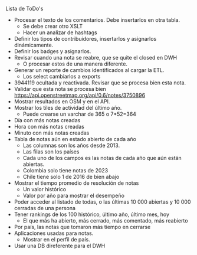 Lista de ToDo's

* Procesar el texto de los comentarios. Debe insertarlos en otra tabla.
  * Se debe crear otro XSLT
  * Hacer un analizar de hashtags
* Definir los tipos de contribuidores, insertarlos y asignarlos dinámicamente.
* Definir los badges y asignarlos.
* Revisar cuando una nota se reabre, que se quite el closed en DWH
  * O procesar estos de una manera diferente.
* Generar un reporte de cambios identificados al cargar la ETL.
  * Los select cambiarlos a exports
* 3944119 ocultada y reactivada. Revisar que se procesa bien esta nota.
* Validar que esta nota se procesa bien https://api.openstreetmap.org/api/0.6/notes/3750896
* Mostrar resultados en OSM y en el API.
* Mostrar los tiles de actividad del último año.
  * Puede crearse un varchar de 365 o 7*52=364
* Día con más notas creadas
* Hora con más notas creadas
* Minuto con más notas creadas
* Tabla de notas aún en estado abierto de cada año
  * Las columnas son los años desde 2013.
  * Las filas son los países
  * Cada uno de los campos es las notas de cada año que aún están abiertas.
  * Colombia solo tiene notas de 2023
  * Chile tiene solo 1 de 2016 de bien abajo
* Mostrar el tiempo promedio de resolución de notas
  * Un valor histórico
  * Valor por año para mostrar el desempeño
* Poder acceder al listado de todas, o las últimas 10 000 abiertas y 10 000 cerradas de una persona
* Tener rankings de los 100 histórico, último año, último mes, hoy
  * El que más ha abierto, más cerrado, más comentado, más reabierto
* Por país, las notas que tomaron más tiempo en cerrarse
* Aplicaciones usadas para notas.
  * Mostrar en el perfil de país.
* Usar una DB direferente para el DWH